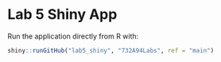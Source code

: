 # Lab 5 Shiny App

Run the application directly from R with:

```r
shiny::runGitHub("lab5_shiny", "732A94Labs", ref = "main")
```
